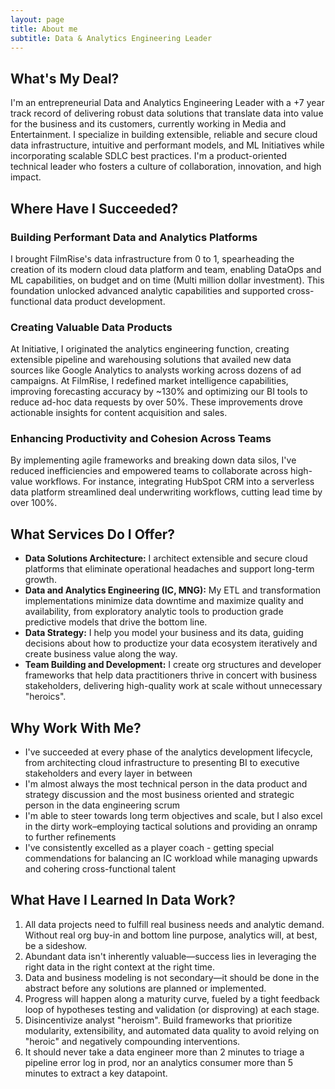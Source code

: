 ```yaml
---
layout: page
title: About me
subtitle: Data & Analytics Engineering Leader
---
```


## What's My Deal?
I'm an entrepreneurial Data and Analytics Engineering Leader with a +7 year track record of delivering robust data solutions that translate data into value for the business and its customers, currently working in Media and Entertainment. I specialize in building extensible, reliable and secure cloud data infrastructure, intuitive and performant models, and ML Initiatives while incorporating scalable SDLC best practices. I'm a product-oriented technical leader who fosters a culture of collaboration, innovation, and high impact.

## Where Have I Succeeded?

### Building Performant Data and Analytics Platforms
I brought FilmRise's data infrastructure from 0 to 1, spearheading the creation of its modern cloud data platform and team, enabling DataOps and ML capabilities, on budget and on time (Multi million dollar investment). This foundation unlocked advanced analytic capabilities and supported cross-functional data product development.
### Creating Valuable Data Products
At Initiative, I originated the analytics engineering function, creating extensible pipeline and warehousing solutions that availed new data sources like Google Analytics to analysts working across dozens of ad campaigns. At FilmRise, I redefined market intelligence capabilities, improving forecasting accuracy by ~130% and optimizing our BI tools to reduce ad-hoc data requests by over 50%. These improvements drove actionable insights for content acquisition and sales.
### Enhancing Productivity and Cohesion Across Teams
By implementing agile frameworks and breaking down data silos, I've reduced inefficiencies and empowered teams to collaborate across high-value workflows. For instance, integrating HubSpot CRM into a serverless data platform streamlined deal underwriting workflows, cutting lead time by over 100%.

## What Services Do I Offer?

- **Data Solutions Architecture:** I architect extensible and secure cloud platforms that eliminate operational headaches and support long-term growth.
- **Data and Analytics Engineering (IC, MNG):** My ETL and transformation implementations minimize data downtime and maximize quality and availability, from exploratory analytic tools to production grade predictive models that drive the bottom line.
- **Data Strategy:** I help you model your business and its data, guiding decisions about how to productize your data ecosystem iteratively and create business value along the way.
- **Team Building and Development:** I create org structures and developer frameworks that help data practitioners thrive in concert with business stakeholders, delivering high-quality work at scale without unnecessary "heroics".

## Why Work With Me?

- I've succeeded at every phase of the analytics development lifecycle, from architecting cloud infrastructure to presenting BI to executive stakeholders and every layer in between
- I'm almost always the most technical person in the data product and strategy discussion and the most business oriented and strategic person in the data engineering scrum
- I'm able to steer towards long term objectives and scale, but I also excel in the dirty work–employing tactical solutions and providing an onramp to further refinements
- I've consistently excelled as a player coach - getting special commendations for balancing an IC workload while managing upwards and cohering cross-functional talent

## What Have I Learned In Data Work?

1. All data projects need to fulfill real business needs and analytic demand. Without real org buy-in and bottom line purpose, analytics will, at best, be a sideshow.
2. Abundant data isn't inherently valuable—success lies in leveraging the right data in the right context at the right time.
3. Data and business modeling is not secondary—it should be done in the abstract before any solutions are planned or implemented.
4. Progress will happen along a maturity curve, fueled by a tight feedback loop of hypotheses testing and validation (or disproving) at each stage.
5. Disincentivize analyst "heroism". Build frameworks that prioritize modularity, extensibility, and automated data quality to avoid relying on "heroic" and negatively compounding interventions.
6. It should never take a data engineer more than 2 minutes to triage a pipeline error log in prod, nor an analytics consumer more than 5 minutes to extract a key datapoint.